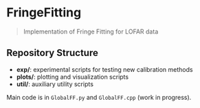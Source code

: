 FringeFitting
=====
> Implementation of Fringe Fitting for LOFAR data

## Repository Structure
- **exp/**: experimental scripts for testing new calibration methods  
- **plots/**: plotting and visualization scripts  
- **util/**: auxiliary utility scripts  

Main code is in `GlobalFF.py` and `GlobalFF.cpp` (work in progress).
